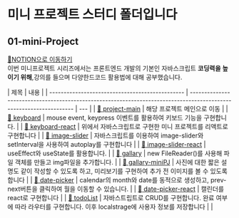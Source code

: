 # 미니 프로젝트 스터디 폴더입니다

## 01-mini-Project

<a href='https://www.notion.so/fun-blog/NOTE-d0f4f3b9f8574aff9738314e04043f7a'>📕NOTION으로 이동하기</a><br>
이번 미니프로젝트 시리즈에서는 프론트엔드 개발의 기본인 자바스크립트 **코딩력을 높이기 위해**,강의를 들으며 다양한드코드 활용법에 대해 공부했습니다.

| 제목                                            | 내용                                                                                                                |
| ----------------------------------------------- | ------------------------------------------------------------------------------------------------------------------- | --- |
| [:memo: project-main][project-main]             | 해당 프로젝트 메인으로 이동                                                                                         |
| [:memo: keyboard][keyboard]                     | mouse event, keypress 이벤트를 활용하여 키보드 기능을 구현합니다.                                                   |
| [:memo: keyboard-react][keyboard-react]         | 위에서 자바스크립트로 구현한 미니 프로젝트를 리액트로 구현합니다                                                    |
| [:memo: image-slider][image-slider]             | 자바스크립트를 이용하여 image-slider와 setInterval을 사용하여 autoplay를 구현합니다                                 |
| [:memo: image-slider-react][image-slider-react] | useEffect와 useState를 활용합니다.                                                                                  |
| [:memo: gallary][gallary]                       | new FileReader()를 사용해 파일 객체를 만들고 img파일을 추가합니다.                                                  |
| [:memo: gallary-miniPJ][gallary-miniPJ]         | 사진에 대한 짧은 설명도 같이 작성할 수 있도록 하고, 미리보기를 구현하여 추가 전 이미지를 볼 수 있도록 합니다        |
| [:memo: date-picker][date-picker]               | calendar의 month와 date를 동적으로 생성하고, prev-next버튼을 클릭하여 월을 이동할 수 있습니다.                      |
| [:memo: date-picker-react][date-picker-react]   | 캘린더를 react로 구현합니다                                                                                         |
| [:memo: todoList][todoList]                     | 자바스트립트로 CRUD를 구현합니다. 완료 여부에 따라 라우터를 구현합니다. 이후 localstrage에 사용자 정보를 저장합니다 |     |

<!-- mini-project -->

[project-main]: /01_mini_project
[keyboard]: /01_mini_project/01_keyboard
[keyboard-react]: /01_mini_project/01_keyboard-react
[image-slider]: /01_mini_project/02_image-slider
[image-slider-react]: /01_mini_project/02_image-slider-react
[gallary]: /01_mini_project/03_gallary
[gallary-miniPJ]: /01_mini_project/03_gallary-miniPJ
[date-picker]: /01_mini_project/04_date-picker
[date-picker-react]: /01_mini_project/04_date-picker-react
[todoList]: /01_mini_project/05_todoList
[music_sortable]: /01_mini_project/06_music_sortable
[music-player]: /01_mini_project/06_music-player
